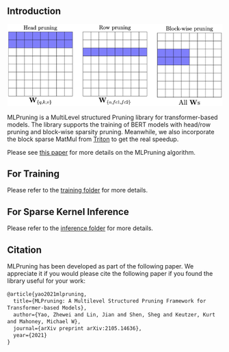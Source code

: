 ## Introduction
![Block](imgs/all_pruning.png)

MLPruning is a MultiLevel structured Pruning library for transformer-based models. The library supports the training of BERT models with head/row pruning and block-wise sparsity pruning. Meanwhile, we also incorporate the block sparse MatMul from [Triton](https://github.com/ptillet/triton) to get the real speedup. 

Please see [this paper](https://arxiv.org/abs/2105.14636) for more details on the MLPruning algorithm.

## For Training
Please refer to the [training folder](https://github.com/yaozhewei/MLPruning/tree/main/training) for more details.

## For Sparse Kernel Inference 
Please refer to the [inference folder](https://github.com/yaozhewei/MLPruning/tree/main/inference) for more details.

## Citation
MLPruning has been developed as part of the following paper. We appreciate it if you would please cite the following paper if you found the library useful for your work:

```text
@article{yao2021mlpruning,
  title={MLPruning: A Multilevel Structured Pruning Framework for Transformer-based Models},
  author={Yao, Zhewei and Lin, Jian and Shen, Sheg and Keutzer, Kurt and Mahoney, Michael W},
  journal={arXiv preprint arXiv:2105.14636},
  year={2021}
}
```
